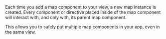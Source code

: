Each time you add a map component to your view, a new map instance is created. Every component or directive placed inside of the map component will interact with, and only with, its parent map component.

This allows you to safely put multiple map components in your app, even in the same view.

